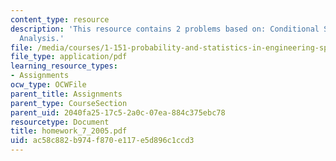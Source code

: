 ```yaml
---
content_type: resource
description: 'This resource contains 2 problems based on: Conditional Second Moment
  Analysis.'
file: /media/courses/1-151-probability-and-statistics-in-engineering-spring-2005/ac58c882b974f870e117e5d896c1ccd3_homework_7_2005.pdf
file_type: application/pdf
learning_resource_types:
- Assignments
ocw_type: OCWFile
parent_title: Assignments
parent_type: CourseSection
parent_uid: 2040fa25-17c5-2a0c-07ea-884c375ebc78
resourcetype: Document
title: homework_7_2005.pdf
uid: ac58c882-b974-f870-e117-e5d896c1ccd3
---
```

